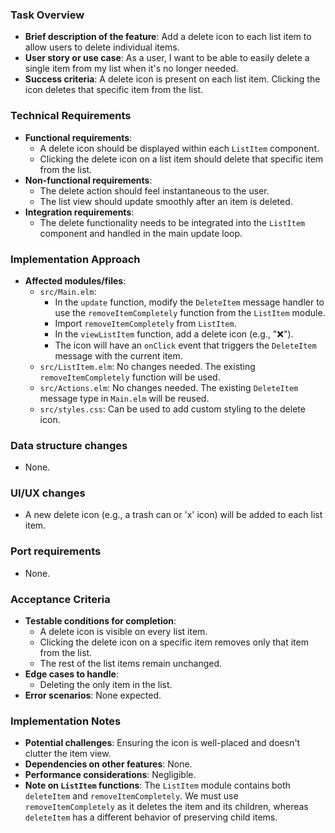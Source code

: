 ### Task Overview
- **Brief description of the feature**: Add a delete icon to each list item to allow users to delete individual items.
- **User story or use case**: As a user, I want to be able to easily delete a single item from my list when it's no longer needed.
- **Success criteria**: A delete icon is present on each list item. Clicking the icon deletes that specific item from the list.

### Technical Requirements
- **Functional requirements**:
    - A delete icon should be displayed within each `ListItem` component.
    - Clicking the delete icon on a list item should delete that specific item from the list.
- **Non-functional requirements**:
    - The delete action should feel instantaneous to the user.
    - The list view should update smoothly after an item is deleted.
- **Integration requirements**:
    - The delete functionality needs to be integrated into the `ListItem` component and handled in the main update loop.

### Implementation Approach
- **Affected modules/files**:
    - `src/Main.elm`:
        - In the `update` function, modify the `DeleteItem` message handler to use the `removeItemCompletely` function from the `ListItem` module.
        - Import `removeItemCompletely` from `ListItem`.
        - In the `viewListItem` function, add a delete icon (e.g., "❌").
        - The icon will have an `onClick` event that triggers the `DeleteItem` message with the current item.
    - `src/ListItem.elm`: No changes needed. The existing `removeItemCompletely` function will be used.
    - `src/Actions.elm`: No changes needed. The existing `DeleteItem` message type in `Main.elm` will be reused.
    - `src/styles.css`: Can be used to add custom styling to the delete icon.

### Data structure changes
- None.

### UI/UX changes
- A new delete icon (e.g., a trash can or 'x' icon) will be added to each list item.

### Port requirements
- None.

### Acceptance Criteria
- **Testable conditions for completion**:
    - A delete icon is visible on every list item.
    - Clicking the delete icon on a specific item removes only that item from the list.
    - The rest of the list items remain unchanged.
- **Edge cases to handle**:
    - Deleting the only item in the list.
- **Error scenarios**: None expected.

### Implementation Notes
- **Potential challenges**: Ensuring the icon is well-placed and doesn't clutter the item view.
- **Dependencies on other features**: None.
- **Performance considerations**: Negligible.
- **Note on `ListItem` functions**: The `ListItem` module contains both `deleteItem` and `removeItemCompletely`. We must use `removeItemCompletely` as it deletes the item and its children, whereas `deleteItem` has a different behavior of preserving child items.